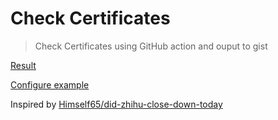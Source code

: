 # Check Certificates

> Check Certificates using GitHub action and ouput to gist

[Result](https://gist.github.com/fengkx/32278de43b1c11c99c62b3e87d9eb5db)

[Configure example](https://github.com/fengkx/cert-check/blob/master/.github/workflows/check.yml)

Inspired by [Himself65/did-zhihu-close-down-today](https://github.com/Himself65/did-zhihu-close-down-today) 
